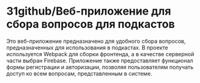 # 31github/Веб-приложение для сбора вопросов для подкастов
Это веб-приложение предназначено для удобного сбора вопросов, предназначенных для использования в подкастах. В проекте используется Webpack для сборки фронтенда, а в качестве серверной части выбран Firebase. Приложение также предоставляет функционал формы регистрации и авторизации, позволяя пользователям получать доступ ко всем вопросам, представленным в системе.


